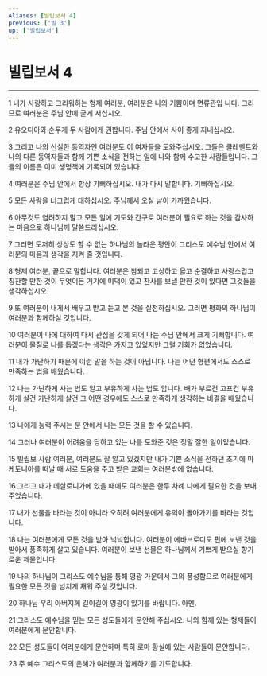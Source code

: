 ```yaml
---
Aliases: [빌립보서 4]
previous: ['빌 3']
up: ['빌립보서']
---
```

# 빌립보서 4

***


1 내가 사랑하고 그리워하는 형제 여러분, 여러분은 나의 기쁨이며 면류관입 니다. 그러므로 여러분은 주님 안에 굳게 서십시오. 

2 유오디아와 순두게 두 사람에게 권합니다. 주님 안에서 사이 좋게 지내십시오. 

3 그리고 나의 신실한 동역자인 여러분도 이 여자들을 도와주십시오. 그들은 클레멘트와 나의 다른 동역자들과 함께 기쁜 소식을 전하는 일에 나와 함께 수고한 사람들입니다. 그들의 이름은 이미 생명책에 기록되어 있습니다. 

4 여러분은 주님 안에서 항상 기뻐하십시오. 내가 다시 말합니다. 기뻐하십시오. 

5 모든 사람을 너그럽게 대하십시오. 주님께서 오실 날이 가까웠습니다. 

6 아무것도 염려하지 말고 모든 일에 기도와 간구로 여러분이 필요로 하는 것을 감사하는 마음으로 하나님께 말씀드리십시오. 

7 그러면 도저히 상상도 할 수 없는 하나님의 놀라운 평안이 그리스도 예수님 안에서 여러분의 마음과 생각을 지켜 줄 것입니다. 

8 형제 여러분, 끝으로 말합니다. 여러분은 참되고 고상하고 옳고 순결하고 사랑스럽고 칭찬할 만한 것이 무엇이든 거기에 미덕이 있고 찬사를 보낼 만한 것이 있다면 그것들을 생각하십시오. 

9 또 여러분이 내게서 배우고 받고 듣고 본 것을 실천하십시오. 그러면 평화의 하나님이 여러분과 함께하실 것입니다. 

10 여러분이 나에 대하여 다시 관심을 갖게 되어 나는 주님 안에서 크게 기뻐합니다. 여러분이 물질로 나를 돕겠다는 생각은 가지고 있었지만 그럴 기회가 없었습니다. 

11 내가 가난하기 때문에 이런 말을 하는 것이 아닙니다. 나는 어떤 형편에서도 스스로 만족하는 법을 배웠습니다. 

12 나는 가난하게 사는 법도 알고 부유하게 사는 법도 압니다. 배가 부르건 고프건 부유하게 살건 가난하게 살건 그 어떤 경우에도 스스로 만족하게 생각하는 비결을 배웠습니다. 

13 나에게 능력 주시는 분 안에서 나는 모든 것을 할 수 있습니다. 

14 그러나 여러분이 어려움을 당하고 있는 나를 도와준 것은 정말 잘한 일이었습니다. 

15 빌립보 사람 여러분, 여러분도 잘 알고 있겠지만 내가 기쁜 소식을 전하던 초기에 마케도니아를 떠날 때 서로 도움을 주고 받은 교회는 여러분밖에 없습니다. 

16 그리고 내가 데살로니가에 있을 때에도 여러분은 한두 차례 나에게 필요한 것을 보내 주었습니다. 

17 내가 선물을 바라는 것이 아니라 오히려 여러분에게 유익이 돌아가기를 바라는 것입니다. 

18 나는 여러분에게 모든 것을 받아 넉넉합니다. 여러분이 에바브로디도 편에 보낸 것을 받아서 풍족하게 살고 있습니다. 여러분이 보낸 선물은 하나님께서 기쁘게 받으실 향기로운 제물입니다. 

19 나의 하나님이 그리스도 예수님을 통해 영광 가운데서 그의 풍성함으로 여러분에게 필요한 모든 것을 넘치게 채워 주실 것입니다. 

20 하나님 우리 아버지께 길이길이 영광이 있기를 바랍니다. 아멘. 

21 그리스도 예수님을 믿는 모든 성도들에게 문안해 주십시오. 나와 함께 있는 형제들이 여러분에게 문안합니다. 

22 모든 성도들이 여러분에게 문안하며 특히 로마 황실에 있는 사람들이 문안합니다. 

23 주 예수 그리스도의 은혜가 여러분과 함께하기를 기도합니다.

